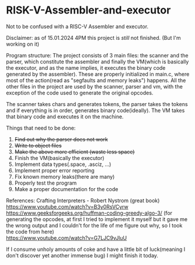 # RISK-V-Assembler-and-executor
Not to be confused with a RISC-V Assembler and executor.

Disclaimer: as of 15.01.2024 4PM this project is _still_ not finished. (But I'm working on it)

Program structure: The project consists of 3 main files: the scanner and the parser, which constitute the assembler and finally the VM(which is basically the executor, and as the name implies, it executes the binary code generated by the assembler). These are properly initialized in main.c, where most of the action(read as "segfaults and memory leaks") happens. All the other files in the project are used by the scanner, parser and vm, with the exception of the code used to generate the original opcodes.

The scanner takes chars and generates tokens, the parser takes the tokens and if everything is in order, generates binary code(ideally). The VM takes that binary code and executes it on the machine. 

Things that need to be done:  
  1) ~~Find out why the parser does not work~~  
  2) ~~Write to object files~~  
  3) ~~Make the above more efficient (waste less space)~~  
  4) Finish the VM(basically the executor)
  5) Implement data types(.space, .asciz, ...) 
  6) Implement proper error reporting  
  7) Fix known memory leaks(there are many)  
  8) Properly test the program  
  9) Make a proper documentation for the code  

References: 
  Crafting Interpreters - Robert Nystrom (great book)  
  https://www.youtube.com/watch?v=B3y0RsVCyrw  
  https://www.geeksforgeeks.org/huffman-coding-greedy-algo-3/ (for generating the opcodes, at first I tried to implement it myself but it gave me the wrong output and I couldn't for the life of me figure out why, so I took the code from here)  
  https://www.youtube.com/watch?v=G7LJC9vJluU

If I consume unholy amounts of coke and have a little bit of luck(meaning I don't discover yet another immense bug) I might finish it today.
